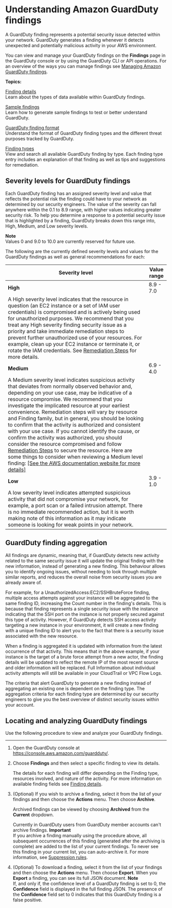 # Understanding Amazon GuardDuty findings<a name="guardduty_findings"></a>

 A GuardDuty finding represents a potential security issue detected within your network\. GuardDuty generates a finding whenever it detects unexpected and potentially malicious activity in your AWS environment\.

You can view and manage your GuardDuty findings on the **Findings** page in the GuardDuty console or by using the GuardDuty CLI or API operations\. For an overview of the ways you can manage findings see [Managing Amazon GuardDuty findings](findings_management.md)\.

**Topics:**

[Finding details](guardduty_findings-summary.md)  
Learn about the types of data available within GuardDuty findings\.

[Sample findings](sample_findings.md)  
Learn how to generate sample findings to test or better understand GuardDuty\.

[GuardDuty finding format](guardduty_finding-format.md)  
Understand the format of GuardDuty finding types and the different threat purposes tracked by GuardDuty\.

[Finding types](guardduty_finding-types-active.md)  
View and search all available GuardDuty finding by type\. Each finding type entry includes an explanation of that finding as well as tips and suggestions for remediation\.

## Severity levels for GuardDuty findings<a name="guardduty_findings-severity"></a>

Each GuardDuty finding has an assigned severity level and value that reflects the potential risk the finding could have to your network as determined by our security engineers\. The value of the severity can fall anywhere within the 0\.1 to 8\.9 range, with higher values indicating greater security risk\. To help you determine a response to a potential security issue that is highlighted by a finding, GuardDuty breaks down this range into, High, Medium, and Low severity levels\.

**Note**  
Values 0 and 9\.0 to 10\.0 are currently reserved for future use\.

The following are the currently defined severity levels and values for the GuardDuty findings as well as general recommendations for each:


| Severity level | Value range | 
| --- | --- | 
| **High**  | 8\.9 \- 7\.0  | 
| A High severity level indicates that the resource in question \(an EC2 instance or a set of IAM user credentials\) is compromised and is actively being used for unauthorized purposes\.   We recommend that you treat any High severity finding security issue as a priority and take immediate remediation steps to prevent further unauthorized use of your resources\. For example, clean up your EC2 instance or terminate it, or rotate the IAM credentials\. See [Remediation Steps](guardduty_remediate.md) for more details\.  | 
| **Medium**  | 6\.9 \- 4\.0  | 
| A Medium severity level indicates suspicious activity that deviates from normally observed behavior and, depending on your use case, may be indicative of a resource compromise\.   We recommend that you investigate the implicated resource at your earliest convenience\. Remediation steps will vary by resource and Finding family, but in general, you should be looking to confirm that the activity is authorized and consistent with your use case\. If you cannot identify the cause, or confirm the activity was authorized, you should consider the resource compromised and follow [Remediation Steps](guardduty_remediate.md) to secure the resource\.  Here are some things to consider when reviewing a Medium level finding: [\[See the AWS documentation website for more details\]](http://docs.aws.amazon.com/guardduty/latest/ug/guardduty_findings.html)  | 
| **Low**  | 3\.9 \- 1\.0  | 
| A low severity level indicates attempted suspicious activity that did not compromise your network, for example, a port scan or a failed intrusion attempt\. There is no immediate recommended action, but it is worth making note of this information as it may indicate someone is looking for weak points in your network\.  | 

## GuardDuty finding aggregation<a name="finding-aggregation"></a>

All findings are dynamic, meaning that, if GuardDuty detects new activity related to the same security issue it will update the original finding with the new information, instead of generating a new finding\. This behaviour allows you to identify ongoing issues, without needing to look through multiple similar reports, and reduces the overall noise from security issues you are already aware of\.

For example, for a UnauthorizedAccess:EC2/SSHBruteForce finding, multiple access attempts against your instance will be aggregated to the same finding ID, increasing the Count number in the finding's details\. This is because that finding represents a single security issue with the instance indicating that the SSH port on the instance is not properly secured against this type of activity\. However, if GuardDuty detects SSH access activity targeting a new instance in your environment, it will create a new finding with a unique finding ID to alert you to the fact that there is a security issue associated with the new resource\.

When a finding is aggregated it is updated with information from the latest occurrence of that activity\. This means that in the above example, if your instance is the target of a brute force attempt from a new actor, the finding details will be updated to reflect the remote IP of the most recent source and older information will be replaced\. Full Information about individual activity attempts will still be available in your CloudTrail or VPC Flow Logs\.

The criteria that alert GuardDuty to generate a new finding instead of aggregating an existing one is dependent on the finding type\. The aggregation criteria for each finding type are determined by our security engineers to give you the best overview of distinct security issues within your account\.

## Locating and analyzing GuardDuty findings<a name="guardduty_working-with-findings"></a>

Use the following procedure to view and analyze your GuardDuty findings\.

****

1. Open the GuardDuty console at [https://console\.aws\.amazon\.com/guardduty/](https://console.aws.amazon.com/guardduty/)\.

1. Choose **Findings** and then select a specific finding to view its details\.

   The details for each finding will differ depending on the Finding type, resources involved, and nature of the activity\. For more information on available finding fields see [Finding details](guardduty_findings-summary.md)\.

1. \(Optional\) If you wish to archive a finding, select it from the list of your findings and then choose the **Actions** menu\. Then choose **Archive**\. 

   Archived findings can be viewed by choosing **Archived** from the **Current** dropdown\.

   Currently in GuardDuty users from GuardDuty member accounts can't archive findings\.
**Important**  
If you archive a finding manually using the procedure above, all subsequent occurrences of this finding \(generated after the archiving is complete\) are added to the list of your current findings\. To never see this finding in your current list, you can auto\-archive it\. For more information, see [Suppression rules](findings_suppression-rule.md)\.

1. \(Optional\) To download a finding, select it from the list of your findings and then choose the **Actions** menu\. Then choose **Export**\. When you **Export** a finding, you can see its full JSON document\.
**Note**  
If, and only if, the confidence level of a GuardDuty finding is set to 0, the **Confidence** field is displayed in the full finding JSON\. The presence of the **Confidence** field set to 0 indicates that this GuardDuty finding is a false positive\.
